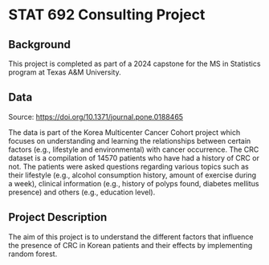 # STAT 692 Consulting Project

## Background
This project is completed as part of a 2024 capstone for the MS in Statistics program at Texas A&M University. 

## Data
Source: https://doi.org/10.1371/journal.pone.0188465 

The data is part of the Korea Multicenter Cancer Cohort project which focuses on understanding and learning the relationships between certain factors (e.g., lifestyle and
environmental) with cancer occurrence. The CRC dataset is a compilation of 14570 patients who have had a history of CRC or not. The patients were asked questions regarding various topics such as their lifestyle (e.g., alcohol consumption history, amount of exercise during a week), clinical information (e.g., history of polyps found, diabetes mellitus presence) and others (e.g., education level).


## Project Description
The aim of this project is to understand the different factors that influence the presence of CRC in Korean patients and their effects by implementing random forest.
